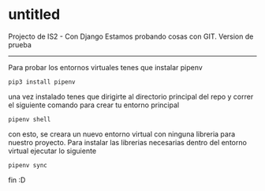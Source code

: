 # untitled

Projecto de IS2 - Con Django
Estamos probando cosas con GIT. Version de prueba

---

Para probar los entornos virtuales tenes que instalar pipenv

```
pip3 install pipenv
```

una vez instalado tenes que dirigirte al directorio principal del repo y correr el siguiente comando para crear tu entorno principal

```
pipenv shell
```

con esto, se creara un nuevo entorno virtual con ninguna libreria para nuestro proyecto. Para instalar las librerias necesarias dentro del entorno virtual  ejecutar lo siguiente

```
pipenv sync
```

fin :D


